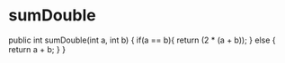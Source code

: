 # sumDouble

public int sumDouble(int a, int b) {
  if(a == b){
    return (2 * (a + b));
  }
  else {
    return a + b;
}
}
